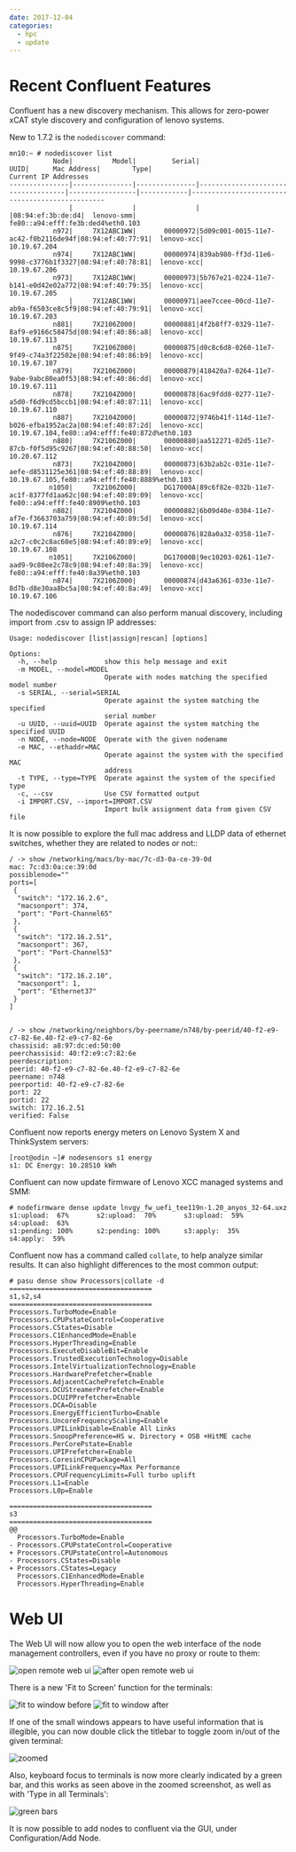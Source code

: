 ```yaml
---
date: 2017-12-04
categories:
  - hpc
  - update
---
```


# Recent Confluent Features

Confluent has a new discovery mechanism.  This allows for zero-power xCAT style discovery and configuration of lenovo systems.
<!-- more -->

New to 1.7.2 is the `nodediscover` command:
```
mn10:~ # nodediscover list
           Node|          Model|         Serial|                                UUID|      Mac Address|        Type|                            Current IP Addresses
---------------|---------------|---------------|------------------------------------|-----------------|------------|------------------------------------------------
               |               |               |                                    |08:94:ef:3b:de:d4|  lenovo-smm|               fe80::a94:efff:fe3b:ded4%eth0.103
           n972|     7X12ABC1WW|       00000972|5d09c001-0015-11e7-ac42-f0b2116de94f|08:94:ef:40:77:91|  lenovo-xcc|                                    10.19.67.204
           n974|     7X12ABC1WW|       00000974|839ab980-ff3d-11e6-9998-c3776b1f3327|08:94:ef:40:78:81|  lenovo-xcc|                                    10.19.67.206
           n973|     7X12ABC1WW|       00000973|5b767e21-0224-11e7-b141-e0d42e02a772|08:94:ef:40:79:35|  lenovo-xcc|                                    10.19.67.205
               |     7X12ABC1WW|       00000971|aee7ccee-00cd-11e7-ab9a-f6503ce8c5f9|08:94:ef:40:79:91|  lenovo-xcc|                                    10.19.67.203
           n881|     7X2106Z000|       00000881|4f2b8ff7-0329-11e7-8af9-e9166c58475d|08:94:ef:40:86:a8|  lenovo-xcc|                                    10.19.67.113
           n875|     7X2106Z000|       00000875|d0c8c6d8-0260-11e7-9f49-c74a3f22502e|08:94:ef:40:86:b9|  lenovo-xcc|                                    10.19.67.107
           n879|     7X2106Z000|       00000879|418420a7-0264-11e7-9abe-9abc80ea0f53|08:94:ef:40:86:dd|  lenovo-xcc|                                    10.19.67.111
           n878|     7X2104Z000|       00000878|6ac9fdd8-0277-11e7-a5d0-f6d9cd5bccb1|08:94:ef:40:87:11|  lenovo-xcc|                                    10.19.67.110
           n887|     7X2104Z000|       00000872|9746b41f-114d-11e7-b026-efba1952ac2a|08:94:ef:40:87:2d|  lenovo-xcc|  10.19.67.104,fe80::a94:efff:fe40:872d%eth0.103
           n880|     7X2106Z000|       00000880|aa512271-02d5-11e7-87cb-f0f5d95c9267|08:94:ef:40:88:50|  lenovo-xcc|                                    10.20.67.112
           n873|     7X2104Z000|       00000873|63b2ab2c-031e-11e7-aefe-d8531125e361|08:94:ef:40:88:89|  lenovo-xcc|  10.19.67.105,fe80::a94:efff:fe40:8889%eth0.103
          n1050|     7X2106Z000|       DG17000A|89c6f82e-032b-11e7-ac1f-8377fd1aa62c|08:94:ef:40:89:09|  lenovo-xcc|               fe80::a94:efff:fe40:8909%eth0.103
           n882|     7X2104Z000|       00000882|6b09d40e-0304-11e7-af7e-f3663703a759|08:94:ef:40:89:5d|  lenovo-xcc|                                    10.19.67.114
           n876|     7X2104Z000|       00000876|828a0a32-0358-11e7-a2c7-c0c2c8ac60e5|08:94:ef:40:89:e9|  lenovo-xcc|                                    10.19.67.108
          n1051|     7X2106Z000|       DG17000B|9ec10203-0261-11e7-aad9-9c80ee2c78c9|08:94:ef:40:8a:39|  lenovo-xcc|               fe80::a94:efff:fe40:8a39%eth0.103
           n874|     7X2106Z000|       00000874|d43a6361-033e-11e7-8d7b-d8e30aa8bc5a|08:94:ef:40:8a:49|  lenovo-xcc|                                    10.19.67.106
```

The nodediscover command can also perform manual discovery, including import from .csv to assign IP addresses:

```
Usage: nodediscover [list|assign|rescan] [options]

Options:
  -h, --help            show this help message and exit
  -m MODEL, --model=MODEL
                        Operate with nodes matching the specified model number
  -s SERIAL, --serial=SERIAL
                        Operate against the system matching the specified
                        serial number
  -u UUID, --uuid=UUID  Operate against the system matching the specified UUID
  -n NODE, --node=NODE  Operate with the given nodename
  -e MAC, --ethaddr=MAC
                        Operate against the system with the specified MAC
                        address
  -t TYPE, --type=TYPE  Operate against the system of the specified type
  -c, --csv             Use CSV formatted output
  -i IMPORT.CSV, --import=IMPORT.CSV
                        Import bulk assignment data from given CSV file
```


It is now possible to explore the full mac address and LLDP data of ethernet switches, whether they are related to nodes or not::

```
/ -> show /networking/macs/by-mac/7c-d3-0a-ce-39-0d
mac: 7c:d3:0a:ce:39:0d
possiblenode=""
ports=[
 {
  "switch": "172.16.2.6", 
  "macsonport": 374, 
  "port": "Port-Channel65"
 }, 
 {
  "switch": "172.16.2.51", 
  "macsonport": 367, 
  "port": "Port-Channel53"
 }, 
 {
  "switch": "172.16.2.10", 
  "macsonport": 1, 
  "port": "Ethernet37"
 }
]


/ -> show /networking/neighbors/by-peername/n748/by-peerid/40-f2-e9-c7-82-6e.40-f2-e9-c7-82-6e
chassisid: a8:97:dc:ed:50:00
peerchassisid: 40:f2:e9:c7:82:6e
peerdescription: 
peerid: 40-f2-e9-c7-82-6e.40-f2-e9-c7-82-6e
peername: n748
peerportid: 40-f2-e9-c7-82-6e
port: 22
portid: 22
switch: 172.16.2.51
verified: False
```


Confluent now reports energy meters on Lenovo System X and ThinkSystem servers:

    [root@odin ~]# nodesensors s1 energy
    s1: DC Energy: 10.28510 kWh

Confluent can now update firmware of Lenovo XCC managed systems and SMM:

    # nodefirmware dense update lnvgy_fw_uefi_tee119n-1.20_anyos_32-64.uxz 
    s1:upload:  67%       s2:upload:  70%       s3:upload:  59%       s4:upload:  63%       
    s1:pending: 100%      s2:pending: 100%      s3:apply:  35%        s4:apply:  59%        

Confluent now has a command called `collate`, to help analyze similar results.  It 
can also highlight differences to the most common output:

```
# pasu dense show Processors|collate -d
====================================
s1,s2,s4
====================================
Processors.TurboMode=Enable
Processors.CPUPstateControl=Cooperative
Processors.CStates=Disable
Processors.C1EnhancedMode=Enable
Processors.HyperThreading=Enable
Processors.ExecuteDisableBit=Enable
Processors.TrustedExecutionTechnology=Disable
Processors.IntelVirtualizationTechnology=Enable
Processors.HardwarePrefetcher=Enable
Processors.AdjacentCachePrefetch=Enable
Processors.DCUStreamerPrefetcher=Enable
Processors.DCUIPPrefetcher=Enable
Processors.DCA=Disable
Processors.EnergyEfficientTurbo=Enable
Processors.UncoreFrequencyScaling=Enable
Processors.UPILinkDisable=Enable All Links
Processors.SnoopPreference=HS w. Directory + OSB +HitME cache
Processors.PerCorePstate=Enable
Processors.UPIPrefetcher=Enable
Processors.CoresinCPUPackage=All
Processors.UPILinkFrequency=Max Performance
Processors.CPUFrequencyLimits=Full turbo uplift
Processors.L1=Enable
Processors.L0p=Enable

====================================
s3
====================================
@@
  Processors.TurboMode=Enable
- Processors.CPUPstateControl=Cooperative
+ Processors.CPUPstateControl=Autonomous
- Processors.CStates=Disable
+ Processors.CStates=Legacy
  Processors.C1EnhancedMode=Enable
  Processors.HyperThreading=Enable
```

Web UI
==========

The Web UI will now allow you to open the web interface of the node management controllers,
even if you have no proxy or route to them:

![open remote web ui](../../assets/openweb.png)
![after open remote web ui](../../assets/postopenweb.png)

There is a new 'Fit to Screen' function for the terminals:

![fit to window before](../../assets/fitscreenbefore.png)
![fit to window after](../../assets/fitscreenafter.png)

If one of the small windows appears to have useful information that is illegible, you can now double click the
titlebar to toggle zoom in/out of the given terminal:

![zoomed](../../assets/zoomed.png)

Also, keyboard focus to terminals is now more clearly indicated by a green bar, and this works as seen above in the zoomed
screenshot, as well as with 'Type in all Terminals':

![green bars](../../assets/greenbars.png)

It is now possible to add nodes to confluent via the GUI, under Configuration/Add Node.
